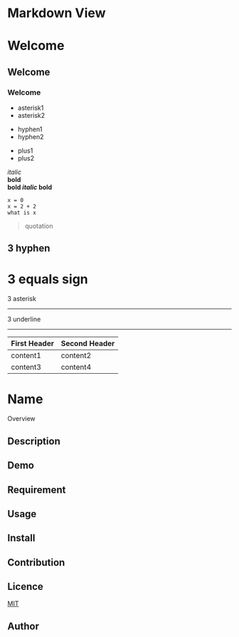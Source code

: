 Markdown View
===========

# Welcome
## Welcome
### Welcome

* asterisk1
* asterisk2

- hyphen1
- hyphen2

+ plus1
+ plus2

*italic*  
**bold**  
**bold *italic* bold**

```
x = 0
x = 2 + 2
what is x
```

>
> quotation
>

3 hyphen
---

3 equals sign
===

3 asterisk
***

3 underline
___

|First Header | Second Header
|-------------|--------------
|content1     | content2
|content3     | content4


Name
====

Overview

## Description

## Demo

## Requirement

## Usage

## Install

## Contribution

## Licence

[MIT](https://opensource.org/licenses/MIT)

## Author
